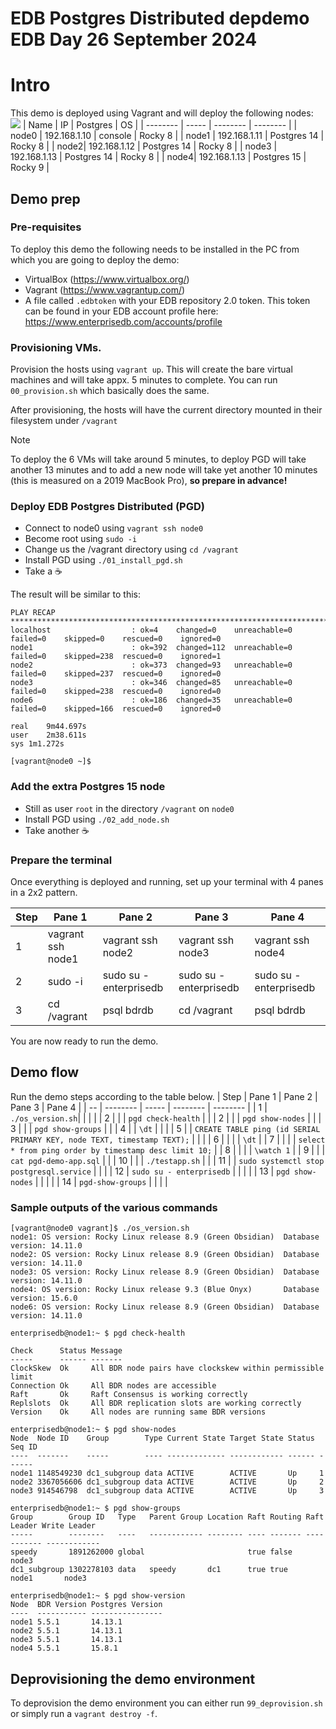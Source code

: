 # EDB Postgres Distributed depdemo EDB Day 26 September 2024
# Intro
This demo is deployed using Vagrant and will deploy the following nodes:
![](images/arch.png)
| Name | IP | Postgres | OS |
| -------- | ----- | -------- | -------- |
| node0 | 192.168.1.10 | console | Rocky 8 |
| node1 | 192.168.1.11 | Postgres 14 | Rocky 8 |
| node2| 192.168.1.12 | Postgres 14 | Rocky 8 |
| node3 | 192.168.1.13 | Postgres 14 | Rocky 8 |
| node4| 192.168.1.13 | Postgres 15 | Rocky 9 |

## Demo prep
### Pre-requisites
To deploy this demo the following needs to be installed in the PC from which you are going to deploy the demo:

- VirtualBox (https://www.virtualbox.org/)
- Vagrant (https://www.vagrantup.com/)
- A file called `.edbtoken` with your EDB repository 2.0 token. This token can be found in your EDB account profile here: https://www.enterprisedb.com/accounts/profile

### Provisioning VMs.
Provision the hosts using `vagrant up`. This will create the bare virtual machines and will take appx. 5 minutes to complete. You can run `00_provision.sh` which basically does the same.

After provisioning, the hosts will have the current directory mounted in their filesystem under `/vagrant`

> [!NOTE]  
> To deploy the 6 VMs will take around 5 minutes, to deploy PGD will take another 13 minutes and to add a new node will take yet another 10 minutes (this is measured on a 2019 MacBook Pro), **so prepare in advance!**

### Deploy EDB Postgres Distributed (PGD)
- Connect to node0 using `vagrant ssh node0`
- Become root using `sudo -i`
- Change us the /vagrant directory using `cd /vagrant`
- Install PGD using `./01_install_pgd.sh`
- Take a :coffee:

The result will be similar to this:
```
PLAY RECAP ***************************************************************************************************
localhost                  : ok=4    changed=0    unreachable=0    failed=0    skipped=0    rescued=0    ignored=0
node1                      : ok=392  changed=112  unreachable=0    failed=0    skipped=238  rescued=0    ignored=1
node2                      : ok=373  changed=93   unreachable=0    failed=0    skipped=237  rescued=0    ignored=0
node3                      : ok=346  changed=85   unreachable=0    failed=0    skipped=238  rescued=0    ignored=0
node6                      : ok=186  changed=35   unreachable=0    failed=0    skipped=166  rescued=0    ignored=0

real	9m44.697s
user	2m38.611s
sys	1m1.272s

[vagrant@node0 ~]$
```

### Add the extra Postgres 15 node
- Still as user `root` in the directory `/vagrant` on `node0`
- Install PGD using `./02_add_node.sh`
- Take another :coffee:

### Prepare the terminal
Once everything is deployed and running, set up your terminal with 4 panes in a 2x2 pattern.

| Step | Pane 1 | Pane 2 | Pane 3 | Pane 4 |
| -- | -------- | ----- | -------- | -------- |
| 1 | vagrant ssh node1 | vagrant ssh node2 | vagrant ssh node3 | vagrant ssh node4 |
| 2 | sudo -i | sudo su - enterprisedb | sudo su - enterprisedb |sudo su - enterprisedb |
| 3 | cd /vagrant | psql bdrdb | cd /vagrant | psql bdrdb |

You are now ready to run the demo.

## Demo flow
Run the demo steps according to the table below.
| Step | Pane 1 | Pane 2 | Pane 3 | Pane 4 |
| -- | -------- | ----- | -------- | -------- |
| 1 | `./os_version.sh`| | |  |
| 2 |  |  | `pgd check-health` |  |
| 2 |  |  | `pgd show-nodes` |  |
| 3 |  |  | `pgd show-groups` |  |
| 4 |  | `\dt` |  |  |
| 5 |  | `CREATE TABLE ping (id SERIAL PRIMARY KEY, node TEXT, timestamp TEXT);` |  |  |
| 6 |  |  |  | `\dt` |
| 7 |  |  |  | `select * from ping order by timestamp desc limit 10;` |
| 8 |  |  |  | `\watch 1` |
| 9 |  |  | `cat pgd-demo-app.sql` |  |
| 10 |  |  | `./testapp.sh` |  |
| 11 |  | `sudo systemctl stop postgresql.service` |  |  |
| 12 | `sudo su - enterprisedb` |  |  |  |
| 13 | `pgd show-nodes` |  |  |  |
| 14 | `pgd-show-groups` |  |  |  |

### Sample outputs of the various commands

```
[vagrant@node0 vagrant]$ ./os_version.sh
node1: OS version: Rocky Linux release 8.9 (Green Obsidian)	 Database version: 14.11.0
node2: OS version: Rocky Linux release 8.9 (Green Obsidian)	 Database version: 14.11.0
node3: OS version: Rocky Linux release 8.9 (Green Obsidian)	 Database version: 14.11.0
node4: OS version: Rocky Linux release 9.3 (Blue Onyx)       Database version: 15.6.0
node6: OS version: Rocky Linux release 8.9 (Green Obsidian)	 Database version: 14.11.0
```

```
enterprisedb@node1:~ $ pgd check-health

Check      Status Message
-----      ------ -------
ClockSkew  Ok     All BDR node pairs have clockskew within permissible limit
Connection Ok     All BDR nodes are accessible
Raft       Ok     Raft Consensus is working correctly
Replslots  Ok     All BDR replication slots are working correctly
Version    Ok     All nodes are running same BDR versions
```

```
enterprisedb@node1:~ $ pgd show-nodes
Node  Node ID    Group        Type Current State Target State Status Seq ID
----  -------    -----        ---- ------------- ------------ ------ ------
node1 1148549230 dc1_subgroup data ACTIVE        ACTIVE       Up     1
node2 3367056606 dc1_subgroup data ACTIVE        ACTIVE       Up     2
node3 914546798  dc1_subgroup data ACTIVE        ACTIVE       Up     3
```

```
enterprisedb@node1:~ $ pgd show-groups
Group        Group ID   Type   Parent Group Location Raft Routing Raft Leader Write Leader
-----        --------   ----   ------------ -------- ---- ------- ----------- ------------
speedy       1891262000 global                       true false   node3
dc1_subgroup 1302278103 data   speedy       dc1      true true    node1       node3
```

```
enterprisedb@node1:~ $ pgd show-version
Node  BDR Version Postgres Version
----  ----------- ----------------
node1 5.5.1       14.13.1
node2 5.5.1       14.13.1
node3 5.5.1       14.13.1
node4 5.5.1       15.8.1
```

## Deprovisioning the demo environment
To deprovision the demo environment you can either run `99_deprovision.sh` or simply run a `vagrant destroy -f`.
